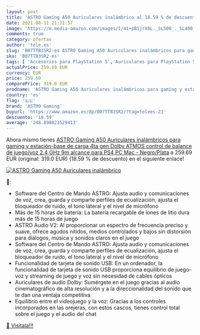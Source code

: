 ```yaml
---
layout: post
title: 'ASTRO Gaming A50 Auriculares inalámbrico al 18.59 % de descuento'
date: 2021-08-31 21:21:57
image: 'https://m.media-amazon.com/images/I/41+pB1jrX0L._SL500_._SL400_.jpg'
comments: true
category: ofertas
author: 'tole.es'
slug: 'B07TTB3SR2-es ASTRO Gaming A50 Auriculares inalámbricos para gaming y...'
sku: 'B07TTB3SR2-es'
tags: [ 'Accesorios para PlayStation 5','Auriculares para PlayStation 5','Hardware y juegos para PlayStation 5','Videojuegos','astro gaming','ps4', ]
actualPrice: 259.69 EUR
currency: EUR
price: 259.69
comparePrice: 319.0 EUR
prodname: 'ASTRO Gaming A50 Auriculares inalámbricos para gaming y estación-base de carga  4ta gen  Dolby ATMOS  control de balance de juego/voz  2.4 GHz  9m alcance  para PS4  PC  Mac - Negro/Plata'
country: 'es'
flag: '🇪🇸'
brand: 'ASTRO Gaming'
buyurl: 'https://www.amazon.es/dp/B07TTB3SR2/?tag=tolees-21'
descuento: '18.59'
average: '248.898823529413'
---
```


Ahora mismo tienes [ASTRO Gaming A50 Auriculares inalámbricos para gaming y estación-base de carga  4ta gen  Dolby ATMOS  control de balance de juego/voz  2.4 GHz  9m alcance  para PS4  PC  Mac - Negro/Plata](https://www.amazon.es/dp/B07TTB3SR2/?tag=tolees-21) a 259.69 EUR (original: 319.0 EUR) (18.59 %  de descuento) en el siguiente enlace!

[![ASTRO Gaming A50 Auriculares inalámbrico](https://m.media-amazon.com/images/I/41+pB1jrX0L._SL500_._SL400_.jpg)](https://www.amazon.es/dp/B07TTB3SR2/?tag=tolees-21)

🔎:

- Software del Centro de Mando ASTRO: Ajusta audio y comunicaciones de voz, crea, guarda y comparte perfiles de ecualización, ajusta el bloqueador de ruido, el tono lateral y el nivel de micrófono
- Más de 15 horas de batería: La batería recargable de iones de litio dura más de 15 horas de juego
- ASTRO Audio V2: Al proporcionar un espectro de frecuencia preciso y suave, ofrece agudos nítidos, medios controlados y bajos sin distorsión para diálogos, música y sonidos claros en el juego
- Software del Centro de Mando ASTRO: Ajusta audio y comunicaciones de voz, crea, guarda y comparte perfiles de ecualización, ajusta el bloqueador de ruido, el tono lateral y el nivel de micrófono
- Funcionalidad de tarjeta de sonido USB: En un ordenador, la funcionalidad de tarjeta de sonido USB proporciona equilibrio de juego-voz y streaming de juego y voz sin necesidad de cables ópticos
- Auriculares de audio Dolby: Sumérgete en el juego gracias al audio cinematográfico de alta resolución y a la direccionalidad del sonido que te dan una ventaja competitiva
- Equilibrio entre el videojuego y la voz: Gracias a los controles incorporados en las orejeras, con estos cascos, tienes control total sobre el juego y el audio del chat

[🛒 Visítala!!!](https://www.amazon.es/dp/B07TTB3SR2/?tag=tolees-21)
